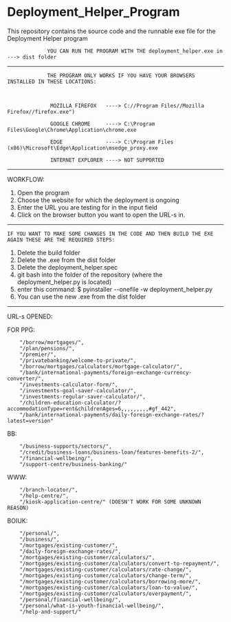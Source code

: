 # Deployment_Helper_Program
This repository contains the source code and the runnable exe file for the Deployment Helper program

                 YOU CAN RUN THE PROGRAM WITH THE deployment_helper.exe in ---> dist folder
--------------------------------------------------------------------------------------------------------------------------------------------------------------------------------

                 THE PROGRAM ONLY WORKS IF YOU HAVE YOUR BROWSERS INSTALLED IN THESE LOCATIONS:



                  MOZILLA FIREFOX   ----> C://Program Files//Mozilla Firefox//firefox.exe")

                  GOOGLE CHROME     ----> C:\Program Files\Google\Chrome\Application\chrome.exe

                  EDGE              ----> C:\Program Files (x86)\Microsoft\Edge\Application\msedge_proxy.exe

                  INTERNET EXPLORER ----> NOT SUPPORTED


--------------------------------------------------------------------------------------------------------------------------------------------------------------------------------
WORKFLOW:
1. Open the program
2. Choose the website for which the deployment is ongoing
3. Enter the URL you are testing for in the input field
4. Click on the browser button you want to open the URL-s in.

--------------------------------------------------------------------------------------------------------------------------------------------------------------------------------
    IF YOU WANT TO MAKE SOME CHANGES IN THE CODE AND THEN BUILD THE EXE AGAIN THESE ARE THE REQUIRED STEPS:

1. Delete the build folder
2. Delete the .exe from the dist folder
3. Delete the deployment_helper.spec
4. git bash into the folder of the repository (where the deployment_helper.py is located)
5. enter this command: $ pyinstaller --onefile -w deployment_helper.py
6. You can use the new .exe from the dist folder

--------------------------------------------------------------------------------------------------------------------------------------------------------------------------------
URL-s OPENED:

FOR PPG:

        "/borrow/mortgages/",    
        "/plan/pensions/",
        "/premier/",
        "/privatebanking/welcome-to-private/",
        "/borrow/mortgages/calculators/mortgage-calculator/",
        "/bank/international-payments/foreign-exchange-currency-converter/",
        "/investments-calculator-form/",
        "/investments-goal-saver-calculator/",
        "/investments-regular-saver-calculator/",
        "/children-education-calculator/?accommodationType=rent&childrenAges=6,,,,,,,,,#gf_442",
        "/bank/international-payments/daily-foreign-exchange-rates/?latest=version"
        
        
BB:

        "/business-supports/sectors/",   
        "/credit/business-loans/business-loan/features-benefits-2/",
        "/financial-wellbeing/",
        "/support-centre/business-banking/"
        
        
WWW:

        "/branch-locator/",
        "/help-centre/",
        "/kiosk-application-centre/" (DOESN'T WORK FOR SOME UNKNOWN REASON)
        
     
BOIUK:

        "/personal/",
        "/business/",
        "/mortgages/existing-customer/",
        "/daily-foreign-exchange-rates/",
        "/mortgages/existing-customer/calculators/",
        "/mortgages/existing-customer/calculators/convert-to-repayment/",
        "/mortgages/existing-customer/calculators/rate-change/",
        "/mortgages/existing-customer/calculators/change-term/",
        "/mortgages/existing-customer/calculators/borrowing-more/",
        "/mortgages/existing-customer/calculators/loan-to-value/",
        "/mortgages/existing-customer/calculators/overpayment/",
        "/personal/financial-wellbeing/",
        "/personal/what-is-youth-financial-wellbeing/",
        "/help-and-support/"
        
     

